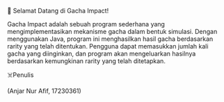 🚀 Selamat Datang di Gacha Impact!

Gacha Impact adalah sebuah program sederhana yang mengimplementasikan mekanisme gacha dalam bentuk simulasi. Dengan menggunakan Java, program ini menghasilkan hasil gacha berdasarkan rarity yang telah ditentukan. Pengguna dapat memasukkan jumlah kali gacha yang diinginkan, dan program akan mengeluarkan hasilnya berdasarkan kemungkinan rarity yang telah ditetapkan.

☠️Penulis 

(Anjar Nur Afif, 17230361)
